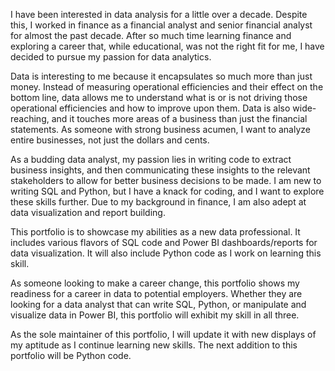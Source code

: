 I have been interested in data analysis for a little over a decade. Despite this, I worked in finance as a financial analyst and senior financial analyst for almost the past decade.
After so much time learning finance and exploring a career that, while educational, was not the right fit for me, I have decided to pursue my passion for data analytics.

Data is interesting to me because it encapsulates so much more than just money.
Instead of measuring operational efficiencies and their effect on the bottom line, data allows me to understand what is or is not driving those operational efficiencies and how to improve upon them.
Data is also wide-reaching, and it touches more areas of a business than just the financial statements. As someone with strong business acumen, I want to analyze entire businesses, not just the dollars and cents.

As a budding data analyst, my passion lies in writing code to extract business insights, and then communicating these insights to the relevant stakeholders to allow for better business decisions to be made.
I am new to writing SQL and Python, but I have a knack for coding, and I want to explore these skills further. Due to my background in finance, I am also adept at data visualization and report building.

This portfolio is to showcase my abilities as a new data professional. It includes various flavors of SQL code and Power BI dashboards/reports for data visualization. It will also include Python code as I work on learning this skill.

As someone looking to make a career change, this portfolio shows my readiness for a career in data to potential employers.
Whether they are looking for a data analyst that can write SQL, Python, or manipulate and visualize data in Power BI, this portfolio will exhibit my skill in all three.

As the sole maintainer of this portfolio, I will update it with new displays of my aptitude as I continue learning new skills. The next addition to this portfolio will be Python code.
